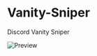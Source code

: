 # Vanity-Sniper
Discord Vanity Sniper

![Preview](https://egirl.rip/5c4TFx6Bgn.png?key=XSRM6QTPjTp2ZB)
 
 
 
 
 
 
